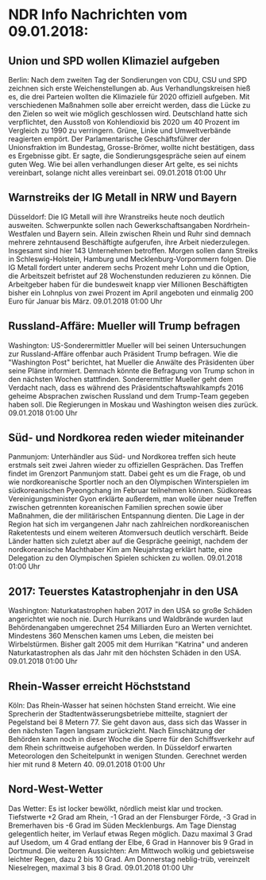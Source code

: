 # NDR Info Nachrichten vom 09.01.2018:


## Union und SPD wollen Klimaziel aufgeben
Berlin: Nach dem zweiten Tag der Sondierungen von CDU, CSU und SPD zeichnen sich erste Weichenstellungen ab. Aus Verhandlungskreisen hieß es, die drei Parteien wollten die Klimaziele für 2020 offiziell aufgeben. Mit verschiedenen Maßnahmen solle aber erreicht werden, dass die Lücke zu den Zielen so weit wie möglich geschlossen wird. Deutschland hatte sich verpflichtet, den Ausstoß von Kohlendioxid bis 2020 um 40 Prozent im Vergleich zu 1990 zu verringern. Grüne, Linke und Umweltverbände reagierten empört. Der Parlamentarische Geschäftsführer der Unionsfraktion im Bundestag, Grosse-Brömer, wollte nicht bestätigen, dass es Ergebnisse gibt. Er sagte, die Sondierungsgespräche seien auf einem guten Weg. Wie bei allen verhandlungen dieser Art gelte, es sei nichts vereinbart, solange nicht alles vereinbart sei. 09.01.2018 01:00 Uhr 

## Warnstreiks der IG Metall in NRW und Bayern
Düsseldorf: Die IG Metall will ihre Wranstreiks heute noch deutlich ausweiten. Schwerpunkte sollen nach Gewerkschaftsangaben Nordrhein-Westfalen und Bayern sein. Allein zwischen Rhein und Ruhr sind demnach mehrere zehntausend Beschäftigte aufgerufen, ihre Arbeit niederzulegen. Insgesamt sind hier 143 Unternehmen betroffen. Morgen sollen dann Streiks in Schleswig-Holstein, Hamburg und Mecklenburg-Vorpommern folgen. Die IG Metall fordert unter anderem sechs Prozent mehr Lohn und die Option, die Arbeitszeit befristet auf 28 Wochenstunden reduzieren zu können. Die Arbeitgeber haben für die bundesweit knapp vier Millionen Beschäftigten bisher ein Lohnplus von zwei Prozent im April angeboten und einmalig 200 Euro für Januar bis März. 09.01.2018 01:00 Uhr 

## Russland-Affäre: Mueller will Trump befragen
Washington: US-Sonderermittler Mueller will bei seinen Untersuchungen zur Russland-Affäre offenbar auch Präsident Trump befragen. Wie die "Washington Post" berichtet, hat Mueller die Anwälte des Präsidenten über seine Pläne informiert. Demnach könnte die Befragung von Trump schon in den nächsten Wochen stattfinden. Sonderermittler Mueller geht dem Verdacht nach, dass es während des Präsidentschaftswahlkampfs 2016 geheime Absprachen zwischen Russland und dem Trump-Team gegeben haben soll. Die Regierungen in Moskau und Washington weisen dies zurück. 09.01.2018 01:00 Uhr 

## Süd- und Nordkorea reden wieder miteinander
Panmunjom:					Unterhändler aus Süd- und Nordkorea treffen sich heute erstmals seit zwei Jahren wieder zu offiziellen Gesprächen. Das Treffen findet im Grenzort Panmunjom statt. Dabei geht es um die Frage, ob und wie nordkoreanische Sportler noch an den Olympischen Winterspielen im südkoreanischen Pyeongchang im Februar teilnehmen können. Südkoreas Vereinigungsminister Gyon erklärte außerdem, man wolle über neue Treffen zwischen getrennten koreanischen Familien sprechen sowie über Maßnahmen, die der militärischen Entspannung dienten. Die Lage in der Region hat sich im vergangenen Jahr nach zahlreichen nordkoreanischen Raketentests und einem weiteren Atomversuch deutlich verschärft. Beide Länder hatten sich zuletzt aber auf die Gespräche geeinigt, nachdem der nordkoreanische Machthaber Kim am Neujahrstag erklärt hatte, eine Delegation zu den Olympischen Spielen schicken zu wollen. 09.01.2018 01:00 Uhr 

## 2017: Teuerstes Katastrophenjahr in den USA
Washington: Naturkatastrophen haben 2017 in den USA so große Schäden angerichtet wie noch nie. Durch Hurrikans und Waldbrände wurden laut Behördenangaben umgerechnet 254 Milliarden Euro an Werten vernichtet. Mindestens 360 Menschen kamen ums Leben, die meisten bei Wirbelstürmen. Bisher galt 2005 mit dem Hurrikan "Katrina" und anderen Naturkatastrophen als das Jahr mit den höchsten Schäden in den USA. 09.01.2018 01:00 Uhr 

## Rhein-Wasser erreicht Höchststand
Köln: Das Rhein-Wasser hat seinen höchsten Stand erreicht. Wie eine Sprecherin der Stadtentwässerungsbetriebe mitteilte, stagniert der Pegelstand bei 8 Metern 77. Sie geht davon aus, dass sich das Wasser in den nächsten Tagen langsam zurückzieht. Nach Einschätzung der Behörden kann noch in dieser Woche die Sperre für den Schiffsverkehr auf dem Rhein schrittweise aufgehoben werden. In Düsseldorf erwarten Meteorologen den Scheitelpunkt in wenigen Stunden. Gerechnet werden hier mit rund 8 Metern 40. 09.01.2018 01:00 Uhr 

## Nord-West-Wetter
Das Wetter: Es ist locker bewölkt, nördlich meist klar und trocken. Tiefstwerte +2 Grad am Rhein, -1 Grad an der Flensburger Förde, -3 Grad in Bremerhaven bis  -6 Grad im Süden Mecklenburgs. Am Tage Dienstag gelegentlich heiter, im Verlauf etwas Regen möglich. Dazu maximal 3 Grad auf Usedom, um 4 Grad entlang der Elbe, 6 Grad in Hannover bis 9 Grad in Dortmund. Die weiteren Aussichten: Am Mittwoch wolkig und gebietsweise leichter Regen, dazu 2 bis 10 Grad. Am Donnerstag neblig-trüb, vereinzelt Nieselregen, maximal 3 bis 8 Grad. 09.01.2018 01:00 Uhr 
